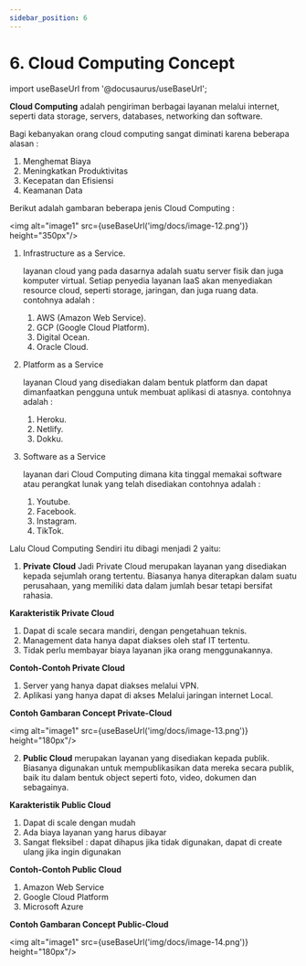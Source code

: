 ```yaml
---
sidebar_position: 6
---
```


# 6. Cloud Computing Concept

import useBaseUrl from '@docusaurus/useBaseUrl';

**Cloud Computing** adalah pengiriman berbagai layanan melalui internet, seperti data storage, servers, databases, networking dan software. 

Bagi kebanyakan orang cloud computing sangat diminati karena beberapa alasan :
1. Menghemat Biaya
2. Meningkatkan Produktivitas
3. Kecepatan dan Efisiensi
4. Keamanan Data

Berikut adalah gambaran beberapa jenis Cloud Computing : 

   <img alt="image1" src={useBaseUrl('img/docs/image-12.png')} height="350px"/>

1. Infrastructure as a Service.
   
   layanan cloud yang pada dasarnya adalah suatu server fisik dan juga komputer virtual. Setiap penyedia layanan IaaS akan menyediakan resource cloud, seperti storage, jaringan, dan juga ruang data. contohnya adalah :
   1. AWS (Amazon Web Service).
   2. GCP (Google Cloud Platform).
   3. Digital Ocean.
   4. Oracle Cloud.

2. Platform as a Service

   layanan Cloud yang disediakan dalam bentuk platform dan dapat dimanfaatkan pengguna untuk membuat aplikasi di atasnya. contohnya adalah :
   1. Heroku.
   2. Netlify.
   3. Dokku.

3. Software as a Service

   layanan dari Cloud Computing dimana kita tinggal memakai software atau perangkat lunak yang telah disediakan contohnya adalah :
   1. Youtube.
   2. Facebook.
   3. Instagram.
   4. TikTok.

Lalu Cloud Computing Sendiri itu dibagi menjadi 2 yaitu: 

1. **Private Cloud**
Jadi Private Cloud merupakan layanan yang disediakan kepada sejumlah orang tertentu. Biasanya hanya diterapkan dalam suatu perusahaan, yang memiliki data dalam jumlah besar tetapi bersifat rahasia.

**Karakteristik Private Cloud**

  1. Dapat di scale secara mandiri, dengan pengetahuan teknis.
  2. Management data hanya dapat diakses oleh staf IT tertentu.
  3. Tidak perlu membayar biaya layanan jika orang menggunakannya.

**Contoh-Contoh Private Cloud**
  
  1. Server yang hanya dapat diakses melalui VPN.
  2. Aplikasi yang hanya dapat di akses Melalui jaringan internet Local.

**Contoh Gambaran Concept Private-Cloud**

   <img alt="image1" src={useBaseUrl('img/docs/image-13.png')} height="180px"/>

2. **Public Cloud**
merupakan layanan yang disediakan kepada publik. Biasanya digunakan untuk mempublikasikan data mereka secara publik, baik itu dalam bentuk object seperti foto, video, dokumen dan sebagainya.

**Karakteristik Public Cloud**

  1. Dapat di scale dengan mudah
  2. Ada biaya layanan yang harus dibayar
  3. Sangat fleksibel : dapat dihapus jika tidak digunakan, dapat di create ulang jika ingin digunakan

**Contoh-Contoh Public Cloud**

  1. Amazon Web Service
  2. Google Cloud Platform
  3. Microsoft Azure

**Contoh Gambaran Concept Public-Cloud**

   <img alt="image1" src={useBaseUrl('img/docs/image-14.png')} height="180px"/>
